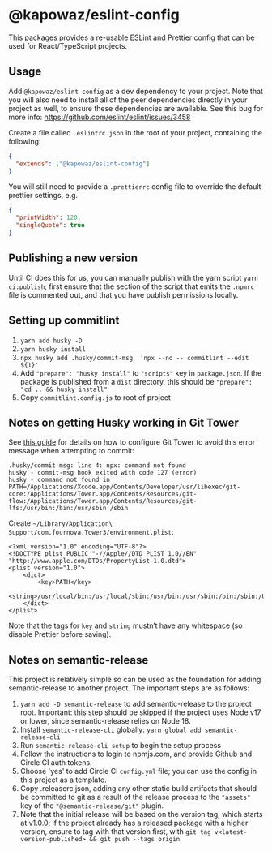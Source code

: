 # @kapowaz/eslint-config

This packages provides a re-usable ESLint and Prettier config that can be used
for React/TypeScript projects.

## Usage

Add `@kapowaz/eslint-config` as a dev dependency to your project. Note that you
will also need to install all of the peer dependencies directly in your project
as well, to ensure these dependencies are available. See this bug for more info:
https://github.com/eslint/eslint/issues/3458

Create a file called `.eslintrc.json` in the root of your project, containing
the following:

```json
{
  "extends": ["@kapowaz/eslint-config"]
}
```

You will still need to provide a `.prettierrc` config file to override the
default prettier settings, e.g.

```json
{
  "printWidth": 120,
  "singleQuote": true
}
```

## Publishing a new version

Until CI does this for us, you can manually publish with the yarn script `yarn
ci:publish`; first ensure that the section of the script that emits the `.npmrc`
file is commented out, and that you have publish permissions locally.

## Setting up commitlint

1. `yarn add husky -D`
2. `yarn husky install`
3. `npx husky add .husky/commit-msg  'npx --no -- commitlint --edit ${1}'`
4. Add `"prepare": "husky install"` to `"scripts"` key in `package.json`. If the
   package is published from a `dist` directory, this should be `"prepare": "cd .. && husky install"`
5. Copy `commitlint.config.js` to root of project

## Notes on getting Husky working in Git Tower

See [this guide][1] for details on how to configure Git Tower to avoid this
error message when attempting to commit:

```
.husky/commit-msg: line 4: npx: command not found
husky - commit-msg hook exited with code 127 (error)
husky - command not found in PATH=/Applications/Xcode.app/Contents/Developer/usr/libexec/git-core:/Applications/Tower.app/Contents/Resources/git-flow:/Applications/Tower.app/Contents/Resources/git-lfs:/usr/bin:/bin:/usr/sbin:/sbin
```

Create `~/Library/Application\ Support/com.fournova.Tower3/environment.plist`:

```
<?xml version="1.0" encoding="UTF-8"?>
<!DOCTYPE plist PUBLIC "-//Apple//DTD PLIST 1.0//EN" "http://www.apple.com/DTDs/PropertyList-1.0.dtd">
<plist version="1.0">
	<dict>
		<key>PATH</key>
		<string>/usr/local/bin:/usr/local/sbin:/usr/bin:/usr/sbin:/bin:/sbin:/Users/bdarlow/.nvm/versions/node/v14.18.1/bin:/Users/bdarlow/.nvm/versions/node/v18.13.0</string>
	</dict>
</plist>
```

Note that the tags for `key` and `string` mustn’t have any whitespace (so
disable Prettier before saving).

[1]: https://www.git-tower.com/blog/git-hooks-husky/

## Notes on semantic-release

This project is relatively simple so can be used as the foundation for adding
semantic-release to another project. The important steps are as follows:

1. `yarn add -D semantic-release` to add semantic-release to the project root.
   Important: this step should be skipped if the project uses Node v17 or lower,
   since semantic-release relies on Node 18.
2. Install `semantic-release-cli` globally: `yarn global add semantic-release-cli`
3. Run `semantic-release-cli setup` to begin the setup process
4. Follow the instructions to login to npmjs.com, and provide Github and Circle
   CI auth tokens.
5. Choose 'yes' to add Circle CI `config.yml` file; you can use the config in
   this project as a template.
6. Copy .releaserc.json, adding any other static build artifacts that should be
   committed to git as a result of the release process to the `"assets"` key of
   the `"@semantic-release/git"` plugin.
7. Note that the initial release will be based on the version tag, which starts
   at v1.0.0; if the project already has a released package with a higher
   version, ensure to tag with that version first, with `git tag
   v<latest-version-published> && git push --tags origin`
